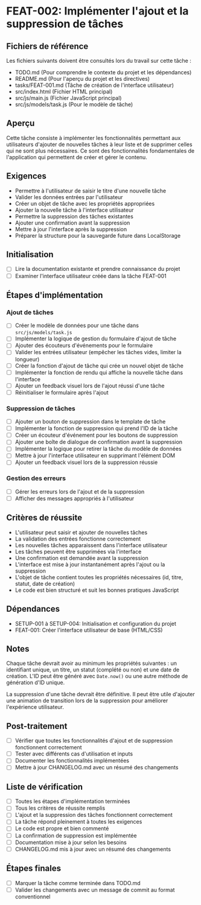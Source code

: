 # FEAT-002: Implémenter l'ajout et la suppression de tâches

## Fichiers de référence
Les fichiers suivants doivent être consultés lors du travail sur cette tâche :
- TODO.md (Pour comprendre le contexte du projet et les dépendances)
- README.md (Pour l'aperçu du projet et les directives)
- tasks/FEAT-001.md (Tâche de création de l'interface utilisateur)
- src/index.html (Fichier HTML principal)
- src/js/main.js (Fichier JavaScript principal)
- src/js/models/task.js (Pour le modèle de tâche)

## Aperçu
Cette tâche consiste à implémenter les fonctionnalités permettant aux utilisateurs d'ajouter de nouvelles tâches à leur liste et de supprimer celles qui ne sont plus nécessaires. Ce sont des fonctionnalités fondamentales de l'application qui permettent de créer et gérer le contenu.

## Exigences
- Permettre à l'utilisateur de saisir le titre d'une nouvelle tâche
- Valider les données entrées par l'utilisateur
- Créer un objet de tâche avec les propriétés appropriées
- Ajouter la nouvelle tâche à l'interface utilisateur
- Permettre la suppression des tâches existantes
- Ajouter une confirmation avant la suppression
- Mettre à jour l'interface après la suppression
- Préparer la structure pour la sauvegarde future dans LocalStorage

## Initialisation
- [ ] Lire la documentation existante et prendre connaissance du projet
- [ ] Examiner l'interface utilisateur créée dans la tâche FEAT-001

## Étapes d'implémentation
### Ajout de tâches
- [ ] Créer le modèle de données pour une tâche dans `src/js/models/task.js`
- [ ] Implémenter la logique de gestion du formulaire d'ajout de tâche
- [ ] Ajouter des écouteurs d'événements pour le formulaire
- [ ] Valider les entrées utilisateur (empêcher les tâches vides, limiter la longueur)
- [ ] Créer la fonction d'ajout de tâche qui crée un nouvel objet de tâche
- [ ] Implémenter la fonction de rendu qui affiche la nouvelle tâche dans l'interface
- [ ] Ajouter un feedback visuel lors de l'ajout réussi d'une tâche
- [ ] Réinitialiser le formulaire après l'ajout

### Suppression de tâches
- [ ] Ajouter un bouton de suppression dans le template de tâche
- [ ] Implémenter la fonction de suppression qui prend l'ID de la tâche
- [ ] Créer un écouteur d'événement pour les boutons de suppression
- [ ] Ajouter une boîte de dialogue de confirmation avant la suppression
- [ ] Implémenter la logique pour retirer la tâche du modèle de données
- [ ] Mettre à jour l'interface utilisateur en supprimant l'élément DOM
- [ ] Ajouter un feedback visuel lors de la suppression réussie

### Gestion des erreurs
- [ ] Gérer les erreurs lors de l'ajout et de la suppression
- [ ] Afficher des messages appropriés à l'utilisateur

## Critères de réussite
- L'utilisateur peut saisir et ajouter de nouvelles tâches
- La validation des entrées fonctionne correctement
- Les nouvelles tâches apparaissent dans l'interface utilisateur
- Les tâches peuvent être supprimées via l'interface
- Une confirmation est demandée avant la suppression
- L'interface est mise à jour instantanément après l'ajout ou la suppression
- L'objet de tâche contient toutes les propriétés nécessaires (id, titre, statut, date de création)
- Le code est bien structuré et suit les bonnes pratiques JavaScript

## Dépendances
- SETUP-001 à SETUP-004: Initialisation et configuration du projet
- FEAT-001: Créer l'interface utilisateur de base (HTML/CSS)

## Notes
Chaque tâche devrait avoir au minimum les propriétés suivantes : un identifiant unique, un titre, un statut (complété ou non) et une date de création. L'ID peut être généré avec `Date.now()` ou une autre méthode de génération d'ID unique.

La suppression d'une tâche devrait être définitive. Il peut être utile d'ajouter une animation de transition lors de la suppression pour améliorer l'expérience utilisateur.

## Post-traitement
- [ ] Vérifier que toutes les fonctionnalités d'ajout et de suppression fonctionnent correctement
- [ ] Tester avec différents cas d'utilisation et inputs
- [ ] Documenter les fonctionnalités implémentées
- [ ] Mettre à jour CHANGELOG.md avec un résumé des changements

## Liste de vérification
- [ ] Toutes les étapes d'implémentation terminées
- [ ] Tous les critères de réussite remplis
- [ ] L'ajout et la suppression des tâches fonctionnent correctement
- [ ] La tâche répond pleinement à toutes les exigences
- [ ] Le code est propre et bien commenté
- [ ] La confirmation de suppression est implémentée
- [ ] Documentation mise à jour selon les besoins
- [ ] CHANGELOG.md mis à jour avec un résumé des changements

## Étapes finales
- [ ] Marquer la tâche comme terminée dans TODO.md
- [ ] Valider les changements avec un message de commit au format conventionnel 